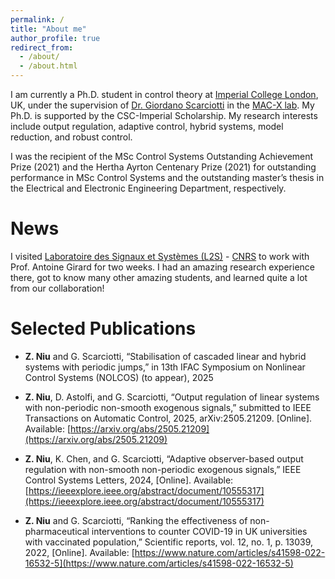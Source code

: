 ```yaml
---
permalink: /
title: "About me"
author_profile: true
redirect_from: 
  - /about/
  - /about.html
---
```


I am currently a Ph.D. student in control theory at [Imperial College London](https://www.imperial.ac.uk/), UK, under the supervision of [Dr. Giordano Scarciotti](https://profiles.imperial.ac.uk/g.scarciotti) in the [MAC-X lab](https://giordanoscarciotti.com/mac-x-lab/). My Ph.D. is supported by the CSC-Imperial Scholarship. My research interests include output regulation, adaptive control, hybrid systems, model reduction, and robust control. 

I was the recipient of the MSc Control Systems Outstanding Achievement Prize (2021) and the Hertha Ayrton Centenary Prize (2021) for outstanding performance in MSc Control Systems and the outstanding master’s thesis in the Electrical and Electronic Engineering Department, respectively. 

News
=====
I visited [Laboratoire des Signaux et Systèmes (L2S)](https://l2s.centralesupelec.fr/) - [CNRS](https://www.cnrs.fr/fr) to work with Prof. Antoine Girard for two weeks. I had an amazing research experience there, got to know many other amazing students, and learned quite a lot from our collaboration!

Selected Publications
=====

* **Z. Niu** and G. Scarciotti, “Stabilisation of cascaded linear and hybrid systems with periodic jumps,” in 13th
IFAC Symposium on Nonlinear Control Systems (NOLCOS) (to appear), 2025

* **Z. Niu**, D. Astolfi, and G. Scarciotti, “Output regulation of linear systems with non-periodic non-smooth
exogenous signals,” submitted to IEEE Transactions on Automatic Control, 2025, arXiv:2505.21209. [Online].
Available: [https://arxiv.org/abs/2505.21209](https://arxiv.org/abs/2505.21209)

* **Z. Niu**, K. Chen, and G. Scarciotti, “Adaptive observer-based output regulation with non-smooth non-periodic
exogenous signals,” IEEE Control Systems Letters, 2024, [Online]. Available:
[https://ieeexplore.ieee.org/abstract/document/10555317](https://ieeexplore.ieee.org/abstract/document/10555317)

* **Z. Niu** and G. Scarciotti, “Ranking the effectiveness of non-pharmaceutical interventions to counter COVID-19
in UK universities with vaccinated population,” Scientific reports, vol. 12, no. 1, p. 13039, 2022, [Online].
Available: [https://www.nature.com/articles/s41598-022-16532-5](https://www.nature.com/articles/s41598-022-16532-5)